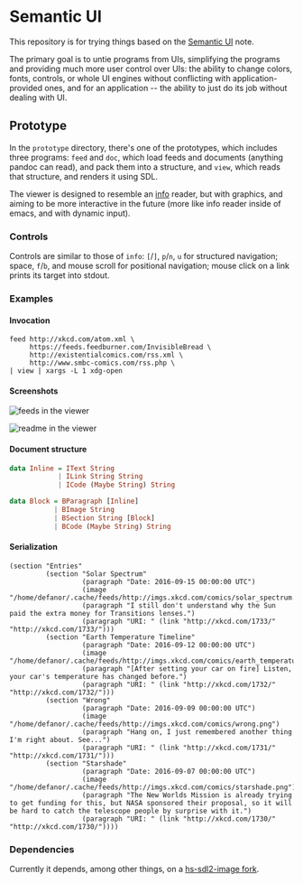 # Semantic UI

This repository is for trying things based on the
[Semantic UI](https://defanor.uberspace.net/notes/semantic-ui.html)
note.

The primary goal is to untie programs from UIs, simplifying the
programs and providing much more user control over UIs: the ability to
change colors, fonts, controls, or whole UI engines without
conflicting with application-provided ones, and for an application --
the ability to just do its job without dealing with UI.

## Prototype

In the `prototype` directory, there's one of the prototypes, which
includes three programs: `feed` and `doc`, which load feeds and
documents (anything pandoc can read), and pack them into a structure,
and `view`, which reads that structure, and renders it using SDL.

The viewer is designed to resemble an
[info](https://en.wikipedia.org/wiki/Info_%28Unix%29) reader, but with
graphics, and aiming to be more interactive in the future (more like
info reader inside of emacs, and with dynamic input).

### Controls

Controls are similar to those of `info`: `[`/`]`, `p`/`n`, `u` for
structured navigation; space, `f`/`b`, and mouse scroll for positional
navigation; mouse click on a link prints its target into stdout.

### Examples

#### Invocation

```
feed http://xkcd.com/atom.xml \
     https://feeds.feedburner.com/InvisibleBread \
     http://existentialcomics.com/rss.xml \
     http://www.smbc-comics.com/rss.php \
| view | xargs -L 1 xdg-open
```

#### Screenshots

![feeds in the viewer](http://paste.uberspace.net/feed-reader.png)

![readme in the viewer](http://paste.uberspace.net/doc-reader.png)

#### Document structure

```haskell
data Inline = IText String
            | ILink String String
            | ICode (Maybe String) String

data Block = BParagraph [Inline]
           | BImage String
           | BSection String [Block]
           | BCode (Maybe String) String
```

#### Serialization

```
(section "Entries"
         (section "Solar Spectrum"
                  (paragraph "Date: 2016-09-15 00:00:00 UTC")
                  (image "/home/defanor/.cache/feeds/http://imgs.xkcd.com/comics/solar_spectrum.png")
                  (paragraph "I still don't understand why the Sun paid the extra money for Transitions lenses.")
                  (paragraph "URI: " (link "http://xkcd.com/1733/" "http://xkcd.com/1733/")))
         (section "Earth Temperature Timeline"
                  (paragraph "Date: 2016-09-12 00:00:00 UTC")
                  (image "/home/defanor/.cache/feeds/http://imgs.xkcd.com/comics/earth_temperature_timeline.png")
                  (paragraph "[After setting your car on fire] Listen, your car's temperature has changed before.")
                  (paragraph "URI: " (link "http://xkcd.com/1732/" "http://xkcd.com/1732/")))
         (section "Wrong"
                  (paragraph "Date: 2016-09-09 00:00:00 UTC")
                  (image "/home/defanor/.cache/feeds/http://imgs.xkcd.com/comics/wrong.png")
                  (paragraph "Hang on, I just remembered another thing I'm right about. See...")
                  (paragraph "URI: " (link "http://xkcd.com/1731/" "http://xkcd.com/1731/")))
         (section "Starshade"
                  (paragraph "Date: 2016-09-07 00:00:00 UTC")
                  (image "/home/defanor/.cache/feeds/http://imgs.xkcd.com/comics/starshade.png")
                  (paragraph "The New Worlds Mission is already trying to get funding for this, but NASA sponsored their proposal, so it will be hard to catch the telescope people by surprise with it.")
                  (paragraph "URI: " (link "http://xkcd.com/1730/" "http://xkcd.com/1730/"))))
```

### Dependencies

Currently it depends, among other things, on a
[hs-sdl2-image fork](https://github.com/defanor/hs-sdl2-image).
